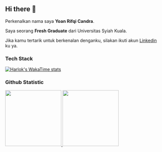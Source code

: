 ## Hi there 👋

Perkenalkan nama saya **Yoan Rifqi Candra**.<br>

Saya seorang **Fresh Graduate** dari Universitas Syiah Kuala.<br>

Jika kamu tertarik untuk berkenalan denganku, silakan ikuti akun [Linkedin](www.linkedin.com/in/yoanrifqicandra) ku ya.

### Tech Stack
[![Harlok's WakaTime stats](https://github-readme-stats.vercel.app/api/wakatime?username=Azuredeer)](https://github.com/Azuredeer)
  
### Github Statistic
<p align="left">
<a href="[https://github.com/Azuredeer](https://github.com/Azuredeer)">
  <img height="180em" src="https://github-readme-stats-eight-theta.vercel.app/api?username=Azuredeer&show_icons=true&theme=algolia&include_all_commits=true&count_private=true"/>
  <img height="180em" src="https://github-readme-stats-eight-theta.vercel.app/api/top-langs/?username=Azuredeer&layout=compact&layout=compact&theme=algolia"/>
</a>
</p>


